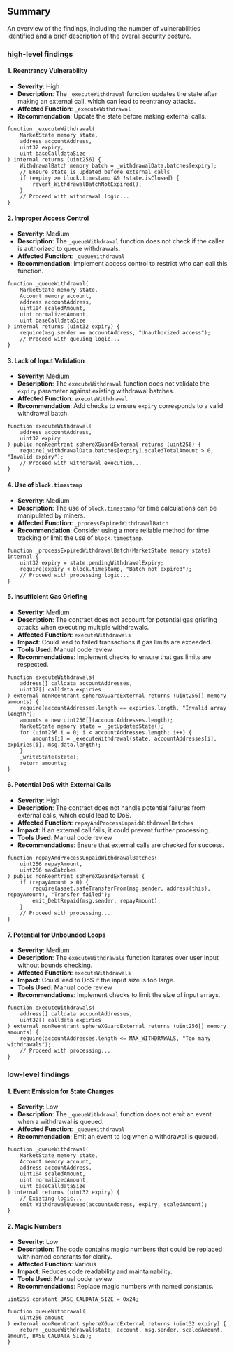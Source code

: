 ## Summary
An overview of the findings, including the number of vulnerabilities identified and a brief description of the overall security posture.

### high-level findings  

#### 1. **Reentrancy Vulnerability**
- **Severity**: High
- **Description**: The `_executeWithdrawal` function updates the state after making an external call, which can lead to reentrancy attacks.
- **Affected Function**: `_executeWithdrawal`
- **Recommendation**: Update the state before making external calls.

```solidity
function _executeWithdrawal(
    MarketState memory state,
    address accountAddress,
    uint32 expiry,
    uint baseCalldataSize
) internal returns (uint256) {
    WithdrawalBatch memory batch = _withdrawalData.batches[expiry];
    // Ensure state is updated before external calls
    if (expiry >= block.timestamp && !state.isClosed) {
        revert_WithdrawalBatchNotExpired();
    }
    // Proceed with withdrawal logic...
}
```

#### 2. **Improper Access Control**
- **Severity**: Medium
- **Description**: The `_queueWithdrawal` function does not check if the caller is authorized to queue withdrawals.
- **Affected Function**: `_queueWithdrawal`
- **Recommendation**: Implement access control to restrict who can call this function.

```solidity
function _queueWithdrawal(
    MarketState memory state,
    Account memory account,
    address accountAddress,
    uint104 scaledAmount,
    uint normalizedAmount,
    uint baseCalldataSize
) internal returns (uint32 expiry) {
    require(msg.sender == accountAddress, "Unauthorized access");
    // Proceed with queuing logic...
}
```

#### 3. **Lack of Input Validation**
- **Severity**: Medium
- **Description**: The `executeWithdrawal` function does not validate the `expiry` parameter against existing withdrawal batches.
- **Affected Function**: `executeWithdrawal`
- **Recommendation**: Add checks to ensure `expiry` corresponds to a valid withdrawal batch.

```solidity
function executeWithdrawal(
    address accountAddress,
    uint32 expiry
) public nonReentrant sphereXGuardExternal returns (uint256) {
    require(_withdrawalData.batches[expiry].scaledTotalAmount > 0, "Invalid expiry");
    // Proceed with withdrawal execution...
}
```

#### 4. **Use of `block.timestamp`**
- **Severity**: Medium
- **Description**: The use of `block.timestamp` for time calculations can be manipulated by miners.
- **Affected Function**: `_processExpiredWithdrawalBatch`
- **Recommendation**: Consider using a more reliable method for time tracking or limit the use of `block.timestamp`.

```solidity
function _processExpiredWithdrawalBatch(MarketState memory state) internal {
    uint32 expiry = state.pendingWithdrawalExpiry;
    require(expiry < block.timestamp, "Batch not expired");
    // Proceed with processing logic...
}
```

#### 5. **Insufficient Gas Griefing**
- **Severity**: Medium
- **Description**: The contract does not account for potential gas griefing attacks when executing multiple withdrawals.
- **Affected Function**: `executeWithdrawals`
- **Impact**: Could lead to failed transactions if gas limits are exceeded.
- **Tools Used**: Manual code review
- **Recommendations**: Implement checks to ensure that gas limits are respected.

```solidity
function executeWithdrawals(
    address[] calldata accountAddresses,
    uint32[] calldata expiries
) external nonReentrant sphereXGuardExternal returns (uint256[] memory amounts) {
    require(accountAddresses.length == expiries.length, "Invalid array length");
    amounts = new uint256[](accountAddresses.length);
    MarketState memory state = _getUpdatedState();
    for (uint256 i = 0; i < accountAddresses.length; i++) {
        amounts[i] = _executeWithdrawal(state, accountAddresses[i], expiries[i], msg.data.length);
    }
    _writeState(state);
    return amounts;
}
```

#### 6. **Potential DoS with External Calls**
- **Severity**: High
- **Description**: The contract does not handle potential failures from external calls, which could lead to DoS.
- **Affected Function**: `repayAndProcessUnpaidWithdrawalBatches`
- **Impact**: If an external call fails, it could prevent further processing.
- **Tools Used**: Manual code review
- **Recommendations**: Ensure that external calls are checked for success.

```solidity
function repayAndProcessUnpaidWithdrawalBatches(
    uint256 repayAmount,
    uint256 maxBatches
) public nonReentrant sphereXGuardExternal {
    if (repayAmount > 0) {
        require(asset.safeTransferFrom(msg.sender, address(this), repayAmount), "Transfer failed");
        emit_DebtRepaid(msg.sender, repayAmount);
    }
    // Proceed with processing...
}
```

#### 7. **Potential for Unbounded Loops**
- **Severity**: Medium
- **Description**: The `executeWithdrawals` function iterates over user input without bounds checking.
- **Affected Function**: `executeWithdrawals`
- **Impact**: Could lead to DoS if the input size is too large.
- **Tools Used**: Manual code review
- **Recommendations**: Implement checks to limit the size of input arrays.

```solidity
function executeWithdrawals(
    address[] calldata accountAddresses,
    uint32[] calldata expiries
) external nonReentrant sphereXGuardExternal returns (uint256[] memory amounts) {
    require(accountAddresses.length <= MAX_WITHDRAWALS, "Too many withdrawals");
    // Proceed with processing...
}
```



### low-level findings  

#### 1. **Event Emission for State Changes**
- **Severity**: Low
- **Description**: The `_queueWithdrawal` function does not emit an event when a withdrawal is queued.
- **Affected Function**: `_queueWithdrawal`
- **Recommendation**: Emit an event to log when a withdrawal is queued.

```solidity
function _queueWithdrawal(
    MarketState memory state,
    Account memory account,
    address accountAddress,
    uint104 scaledAmount,
    uint normalizedAmount,
    uint baseCalldataSize
) internal returns (uint32 expiry) {
    // Existing logic...
    emit WithdrawalQueued(accountAddress, expiry, scaledAmount);
}
```

#### 2. **Magic Numbers**
- **Severity**: Low
- **Description**: The code contains magic numbers that could be replaced with named constants for clarity.
- **Affected Function**: Various
- **Impact**: Reduces code readability and maintainability.
- **Tools Used**: Manual code review
- **Recommendations**: Replace magic numbers with named constants.

```solidity
uint256 constant BASE_CALDATA_SIZE = 0x24;

function queueWithdrawal(
    uint256 amount
) external nonReentrant sphereXGuardExternal returns (uint32 expiry) {
    return _queueWithdrawal(state, account, msg.sender, scaledAmount, amount, BASE_CALDATA_SIZE);
}
```
